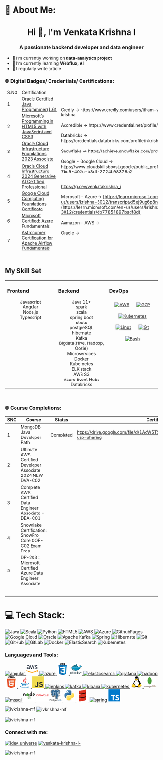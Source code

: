 <!--
## Hi there 👋


**ivkrishna-mf/ivkrishna-mf** is a ✨ _special_ ✨ repository because its `README.md` (this file) appears on your GitHub profile.

Here are some ideas to get you started:

- 🔭 I’m currently working on ...
- 🌱 I’m currently learning ...
- 👯 I’m looking to collaborate on ...
- 🤔 I’m looking for help with ...
- 💬 Ask me about ...
- 📫 How to reach me: ...
- 😄 Pronouns: ...
- ⚡ Fun fact: ...
-->
# 💫 About Me:
<h1 align="center">Hi 👋, I'm Venkata Krishna I</h1>
<h3 align="center">A passionate backend developer and data engineer</h3>

- 🔭 I’m currently working on **data-analytics project**
- 🌱 I’m currently learning **Webflux, AI**
- 📝 I regularly write article<br>

### 🌐 Digital Badges/ Credentials/ Certifications:

<!---
your comment goes here
and here

##### Credly     -> https://www.credly.com/users/itham-venkata-krishna
##### Accredible -> https://www.credential.net/profile/ivkrishna
##### Databricks -> https://credentials.databricks.com/profile/ivkrishna
##### Snowflake  -> https://achieve.snowflake.com/profile/ivkrishna
##### Google - Google Cloud -> https://www.cloudskillsboost.google/public_profiles/34cbf5f7-7bc9-402c-b3df-2724b98378a2 </br>
https://g.dev/venkatakrishna_i
##### Microsoft - Azure -> [[https://learn.microsoft.com/en-us/users/krishna-3012/transcript/d5ej9ug6p8nw0ze](https://learn.microsoft.com/en-us/users/krishna-3012/credentials/db77854897badf8d)](https://learn.microsoft.com/en-us/users/krishna-3012/credentials/db77854897badf8d)
##### Aamazon - AWS ->
##### Oracle ->

-->
<table class="tg"><thead>
  <tr>
    <td class="tg-0pky"> S.NO</td>
    <td class="tg-0pky"> Certification </td>
    <td class="tg-0pky" rowspan="12">
    Credly -> https://www.credly.com/users/itham-venkata-krishna </br> </br>
Accredible -> https://www.credential.net/profile/ivkrishna </br> </br>
Databricks -> https://credentials.databricks.com/profile/ivkrishna  </br> </br>
Snowflake -> https://achieve.snowflake.com/profile/ivkrishna  </br> </br>
Google - Google Cloud -> https://www.cloudskillsboost.google/public_profiles/34cbf5f7-7bc9-402c-b3df-2724b98378a2  </br></br>
 
https://g.dev/venkatakrishna_i   </br></br>
Microsoft - Azure -> [https://learn.microsoft.com/en-us/users/krishna-3012/transcript/d5ej9ug6p8nw0ze](https://learn.microsoft.com/en-us/users/krishna-3012/credentials/db77854897badf8d)  </br> </br>
Aamazon - AWS ->    </br> </br>
Oracle ->   </br>
    
  </td>
  </tr>
  <tr>
    <td class="tg-0pky"> 1 </td>
    <td class="tg-0pky"> <a href="https://www.credly.com/badges/84d3aa56-69a0-4046-b05d-52359f383b81" > Oracle Certified Java Programmer(1.6) </a> </td>
  </tr>
  <tr>
    <td class="tg-0pky">2 </td>
    <td class="tg-0pky">  <a href="https://www.credly.com/badges/528f005d-53ab-4c18-9e64-3a4e467bda41" > Microsoft’s Programming in HTML5 with JavaScript and CSS3 </a></td>
  </tr>
  <tr>
    <td class="tg-0pky">3</td>
    <td class="tg-0pky"> <a href="https://catalog-education.oracle.com/pls/certview/sharebadge?id=691584CF1A4866840E6792721C1F569C25C524B7F0C6A515780330E5E664B7B4" >Oracle Cloud Infrastructure Foundations 2023 Associate </a></td>
  </tr>
  <tr>
    <td class="tg-0pky">4</td>
    <td class="tg-0pky"> <a href="https://catalog-education.oracle.com/pls/certview/sharebadge?id=0FE0789763BF1C538FDB8E80E1FEB29F46DA0EFA950068FBA0BF30432A8EFC12" >Oracle Cloud Infrastructure 2024 Generative AI Certified Professional </a></td>
  </tr>
  <tr>
    <td class="tg-0pky">5</td>
    <td class="tg-0pky"> <a href="https://www.credly.com/badges/8b6a1f70-e94a-4bad-9bbf-3b36ee26b0e9" >Google Cloud Computing Foundations Certificate </a></td>
  </tr>
  <tr>
    <td class="tg-0pky">6</td>
    <td class="tg-0pky"> <a href="https://learn.microsoft.com/en-us/users/krishna-3012/credentials/db77854897badf8d" >Microsoft Certified: Azure Fundamentals </a></td>
  </tr>
  <tr>
    <td class="tg-0pky">7</td>
    <td class="tg-0pky"><a href="https://www.credly.com/badges/8387a29b-c255-4e4a-af0d-49d991430167" >Astronomer Certification for Apache Airflow Fundamentals </a></td>
  </tr>
  <tr>
    <td class="tg-0pky"></td>
    <td class="tg-0pky"></td>
  </tr>
  <tr>
    <td class="tg-0pky"></td>
    <td class="tg-0pky"></td>
  </tr>
  <tr>
    <td class="tg-0pky"></td>
    <td class="tg-0pky"></td>
  </tr>
  <tr>
    <td class="tg-0pky"></td>
    <td class="tg-0pky"></td>
  </tr></thead>
</table>

## My Skill Set  
<table><tr><td valign="top" width="33%">



### Frontend  
<div align="center">  
 Javascript
 <br>Angular
  <br> Node.js
  <br> Typescript
</div>
</td><td valign="top" width="33%">



### Backend  
<div align="center">  
      Java 11+
  <br> spark
  <br> scala 
  <br>spring boot
  <br>struts
  <br> postgreSQL
  <br> hibernate 
  <br> Kafka
  <br> Bigdata(Hive, Hadoop, Oozie)
  <br> Microservices
  <br> Docker
  <br> Kubernetes
  <br> ELK stack
  <br> AWS S3
  <br> Azure Event Hubs
  <br> Databricks
</div>

</td><td valign="top" width="33%">



### DevOps  
<div align="center">  
<a href="https://aws.amazon.com/" target="_blank"><img style="margin: 10px" src="https://profilinator.rishav.dev/skills-assets/amazonwebservices-original-wordmark.svg" alt="AWS" height="50" /></a>  
<a href="https://cloud.google.com/" target="_blank"><img style="margin: 10px" src="https://profilinator.rishav.dev/skills-assets/google_cloud-icon.svg" alt="GCP" height="50" /></a>  
<a href="https://kubernetes.io/" target="_blank"><img style="margin: 10px" src="https://profilinator.rishav.dev/skills-assets/kubernetes-icon.svg" alt="Kubernetes" height="50" /></a>  
<a href="https://www.linux.org/" target="_blank"><img style="margin: 10px" src="https://profilinator.rishav.dev/skills-assets/linux-original.svg" alt="Linux" height="50" /></a>  
<a href="https://github.com/" target="_blank"><img style="margin: 10px" src="https://profilinator.rishav.dev/skills-assets/git-scm-icon.svg" alt="Git" height="50" /></a>  
<a href="https://www.gnu.org/software/bash/" target="_blank"><img style="margin: 10px" src="https://profilinator.rishav.dev/skills-assets/gnu_bash-icon.svg" alt="Bash" height="50" /></a>  
</div>

</td></tr></table>  

<br/>  


### 🌐 Course Completions:

| SNO  | Course   | Status  | Certificate |
|---|---|---|---|
| 1  | MongoDB Java Developer Path   | Completed  | https://drive.google.com/file/d/1AoW5T5ozaot56cuHFTc1KJx34DZ5P1iP/view?usp=sharing  |
| 2  | Ultimate AWS Certified Developer Associate 2024 NEW DVA-C02  |   |   |
| 3  |  Complete AWS Certified Data Engineer Associate - DEA-C01  |   |   |
| 4  | Snowflake Certification: SnowPro Core COF-C02 Exam Prep  |   |   |
| 5  | DP-203 : Microsoft Certified Azure Data Engineer Associate |   |   |
|   |   |   |   |
|   |   |   |   |
|   |   |   |   |
|   |   |   |   |
|   |   |   |   |
|   |   |   |   |
# 💻 Tech Stack:
![Java](https://img.shields.io/badge/java-%23ED8B00.svg?style=for-the-badge&logo=openjdk&logoColor=white) ![Scala](https://img.shields.io/badge/scala-%23DC322F.svg?style=for-the-badge&logo=scala&logoColor=white) ![Python](https://img.shields.io/badge/python-3670A0?style=for-the-badge&logo=python&logoColor=ffdd54) ![HTML5](https://img.shields.io/badge/html5-%23E34F26.svg?style=for-the-badge&logo=html5&logoColor=white) ![AWS](https://img.shields.io/badge/AWS-%23FF9900.svg?style=for-the-badge&logo=amazon-aws&logoColor=white) ![Azure](https://img.shields.io/badge/azure-%230072C6.svg?style=for-the-badge&logo=microsoftazure&logoColor=white) ![GithubPages](https://img.shields.io/badge/github%20pages-121013?style=for-the-badge&logo=github&logoColor=white) ![Google Cloud](https://img.shields.io/badge/GoogleCloud-%234285F4.svg?style=for-the-badge&logo=google-cloud&logoColor=white) ![Oracle](https://img.shields.io/badge/Oracle-F80000?style=for-the-badge&logo=oracle&logoColor=white) ![Apache Kafka](https://img.shields.io/badge/Apache%20Kafka-000?style=for-the-badge&logo=apachekafka) ![Spring](https://img.shields.io/badge/spring-%236DB33F.svg?style=for-the-badge&logo=spring&logoColor=white) ![Hibernate](https://img.shields.io/badge/Hibernate-59666C?style=for-the-badge&logo=Hibernate&logoColor=white) ![Git](https://img.shields.io/badge/git-%23F05033.svg?style=for-the-badge&logo=git&logoColor=white) ![GitHub](https://img.shields.io/badge/github-%23121011.svg?style=for-the-badge&logo=github&logoColor=white) ![GitLab](https://img.shields.io/badge/gitlab-%23181717.svg?style=for-the-badge&logo=gitlab&logoColor=white) ![Docker](https://img.shields.io/badge/docker-%230db7ed.svg?style=for-the-badge&logo=docker&logoColor=white) ![ElasticSearch](https://img.shields.io/badge/-ElasticSearch-005571?style=for-the-badge&logo=elasticsearch) ![Kubernetes](https://img.shields.io/badge/kubernetes-%23326ce5.svg?style=for-the-badge&logo=kubernetes&logoColor=white)

<h3 align="left">Languages and Tools:</h3>
<p align="left"> <a href="https://angular.io" target="_blank" rel="noreferrer"> <img src="https://angular.io/assets/images/logos/angular/angular.svg" alt="angular" width="40" height="40"/> </a> <a href="https://aws.amazon.com" target="_blank" rel="noreferrer"> <img src="https://raw.githubusercontent.com/devicons/devicon/master/icons/amazonwebservices/amazonwebservices-original-wordmark.svg" alt="aws" width="40" height="40"/> </a> <a href="https://azure.microsoft.com/en-in/" target="_blank" rel="noreferrer"> <img src="https://www.vectorlogo.zone/logos/microsoft_azure/microsoft_azure-icon.svg" alt="azure" width="40" height="40"/> </a> <a href="https://www.w3schools.com/css/" target="_blank" rel="noreferrer"> <img src="https://raw.githubusercontent.com/devicons/devicon/master/icons/css3/css3-original-wordmark.svg" alt="css3" width="40" height="40"/> </a> <a href="https://www.docker.com/" target="_blank" rel="noreferrer"> <img src="https://raw.githubusercontent.com/devicons/devicon/master/icons/docker/docker-original-wordmark.svg" alt="docker" width="40" height="40"/> </a> <a href="https://www.elastic.co" target="_blank" rel="noreferrer"> <img src="https://www.vectorlogo.zone/logos/elastic/elastic-icon.svg" alt="elasticsearch" width="40" height="40"/> </a> <a href="https://grafana.com" target="_blank" rel="noreferrer"> <img src="https://www.vectorlogo.zone/logos/grafana/grafana-icon.svg" alt="grafana" width="40" height="40"/> </a> <a href="https://hadoop.apache.org/" target="_blank" rel="noreferrer"> <img src="https://www.vectorlogo.zone/logos/apache_hadoop/apache_hadoop-icon.svg" alt="hadoop" width="40" height="40"/> </a> <a href="https://www.w3.org/html/" target="_blank" rel="noreferrer"> <img src="https://raw.githubusercontent.com/devicons/devicon/master/icons/html5/html5-original-wordmark.svg" alt="html5" width="40" height="40"/> </a> <a href="https://www.java.com" target="_blank" rel="noreferrer"> <img src="https://raw.githubusercontent.com/devicons/devicon/master/icons/java/java-original.svg" alt="java" width="40" height="40"/> </a> <a href="https://developer.mozilla.org/en-US/docs/Web/JavaScript" target="_blank" rel="noreferrer"> <img src="https://raw.githubusercontent.com/devicons/devicon/master/icons/javascript/javascript-original.svg" alt="javascript" width="40" height="40"/> </a> <a href="https://www.jenkins.io" target="_blank" rel="noreferrer"> <img src="https://www.vectorlogo.zone/logos/jenkins/jenkins-icon.svg" alt="jenkins" width="40" height="40"/> </a> <a href="https://kafka.apache.org/" target="_blank" rel="noreferrer"> <img src="https://www.vectorlogo.zone/logos/apache_kafka/apache_kafka-icon.svg" alt="kafka" width="40" height="40"/> </a> <a href="https://www.elastic.co/kibana" target="_blank" rel="noreferrer"> <img src="https://www.vectorlogo.zone/logos/elasticco_kibana/elasticco_kibana-icon.svg" alt="kibana" width="40" height="40"/> </a> <a href="https://kubernetes.io" target="_blank" rel="noreferrer"> <img src="https://www.vectorlogo.zone/logos/kubernetes/kubernetes-icon.svg" alt="kubernetes" width="40" height="40"/> </a> <a href="https://www.linux.org/" target="_blank" rel="noreferrer"> <img src="https://raw.githubusercontent.com/devicons/devicon/master/icons/linux/linux-original.svg" alt="linux" width="40" height="40"/> </a> <a href="https://www.mongodb.com/" target="_blank" rel="noreferrer"> <img src="https://raw.githubusercontent.com/devicons/devicon/master/icons/mongodb/mongodb-original-wordmark.svg" alt="mongodb" width="40" height="40"/> </a> <a href="https://www.microsoft.com/en-us/sql-server" target="_blank" rel="noreferrer"> <img src="https://www.svgrepo.com/show/303229/microsoft-sql-server-logo.svg" alt="mssql" width="40" height="40"/> </a> <a href="https://nodejs.org" target="_blank" rel="noreferrer"> <img src="https://raw.githubusercontent.com/devicons/devicon/master/icons/nodejs/nodejs-original-wordmark.svg" alt="nodejs" width="40" height="40"/> </a> <a href="https://www.oracle.com/" target="_blank" rel="noreferrer"> <img src="https://raw.githubusercontent.com/devicons/devicon/master/icons/oracle/oracle-original.svg" alt="oracle" width="40" height="40"/> </a> <a href="https://www.postgresql.org" target="_blank" rel="noreferrer"> <img src="https://raw.githubusercontent.com/devicons/devicon/master/icons/postgresql/postgresql-original-wordmark.svg" alt="postgresql" width="40" height="40"/> </a> <a href="https://www.python.org" target="_blank" rel="noreferrer"> <img src="https://raw.githubusercontent.com/devicons/devicon/master/icons/python/python-original.svg" alt="python" width="40" height="40"/> </a> <a href="https://www.scala-lang.org" target="_blank" rel="noreferrer"> <img src="https://raw.githubusercontent.com/devicons/devicon/master/icons/scala/scala-original.svg" alt="scala" width="40" height="40"/> </a> <a href="https://spring.io/" target="_blank" rel="noreferrer"> <img src="https://www.vectorlogo.zone/logos/springio/springio-icon.svg" alt="spring" width="40" height="40"/> </a> <a href="https://www.typescriptlang.org/" target="_blank" rel="noreferrer"> <img src="https://raw.githubusercontent.com/devicons/devicon/master/icons/typescript/typescript-original.svg" alt="typescript" width="40" height="40"/> </a> </p>

<p><img align="left" src="https://github-readme-stats.vercel.app/api/top-langs?username=ivkrishna-mf&show_icons=true&locale=en&layout=compact" alt="ivkrishna-mf" /></p>

<p>&nbsp;<img align="center" src="https://github-readme-stats.vercel.app/api?username=ivkrishna-mf&show_icons=true&locale=en" alt="ivkrishna-mf" /></p>

<p><img align="center" src="https://github-readme-streak-stats.herokuapp.com/?user=ivkrishna-mf&" alt="ivkrishna-mf" /></p>

<h3 align="left">Connect with me:</h3>
<p align="left">
<a href="https://twitter.com/idev_universe" target="blank"><img align="center" src="https://raw.githubusercontent.com/rahuldkjain/github-profile-readme-generator/master/src/images/icons/Social/twitter.svg" alt="idev_universe" height="30" width="40" /></a>
<a href="https://www.linkedin.com/in/venkata-krishna-i/" target="blank"><img align="center" src="https://raw.githubusercontent.com/rahuldkjain/github-profile-readme-generator/master/src/images/icons/Social/linked-in-alt.svg" alt="venkata-krishna-i-" height="30" width="40" /></a>
</p>

<p align="left"> <img src="https://komarev.com/ghpvc/?username=ivkrishna-mf&label=Profile%20views&color=0e75b6&style=flat" alt="ivkrishna-mf" /> </p>


